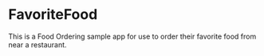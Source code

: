 # FavoriteFood
This is a Food Ordering sample app for use to order their favorite food from near a restaurant.
